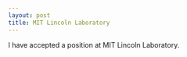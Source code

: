 ```yaml
---
layout: post
title: MIT Lincoln Laboratory
---
```


I have accepted a position at MIT Lincoln Laboratory.
